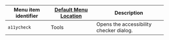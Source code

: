 | Menu item identifier | [Default Menu Location]({{site.baseurl}}/configure/editor-appearance/#examplethetinymcedefaultmenuitems) | Description                             |
| -------------------- | -------------------------------------------------------------------------------------------------------- | --------------------------------------- |
| `a11ycheck`          | Tools                                                                                                    | Opens the accessibility checker dialog. |
